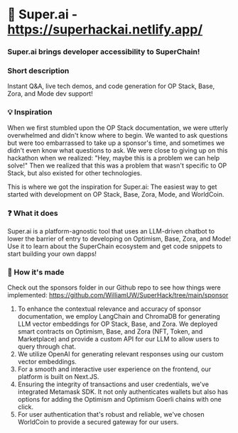 # 🦸 Super.ai - https://superhackai.netlify.app/

### Super.ai brings developer accessibility to SuperChain!

### Short description
Instant Q&A, live tech demos, and code generation for OP Stack, Base, Zora, and Mode dev support!

### 💡 Inspiration
When we first stumbled upon the OP Stack documentation, we were utterly overwhelmed and didn't know where to begin. We wanted to ask questions but were too embarrassed to take up a sponsor's time, and sometimes we didn't even know what questions to ask. We were close to giving up on this hackathon when we realized: "Hey, maybe this is a problem we can help solve!" Then we realized that this was a problem that wasn't specific to OP Stack, but also existed for other technologies.

This is where we got the inspiration for Super.ai: The easiest way to get started with development on OP Stack, Base, Zora, Mode, and WorldCoin.

### ❓ What it does
Super.ai is a platform-agnostic tool that uses an LLM-driven chatbot to lower the barrier of entry to developing on Optimism, Base, Zora, and Mode! Use it to learn about the SuperChain ecosystem and get code snippets to start building your own dapps!

### 🚧 How it's made
Check out the sponsors folder in our Github repo to see how things were implemented: https://github.com/WilliamUW/SuperHack/tree/main/sponsor
1. To enhance the contextual relevance and accuracy of sponsor documentation, we employ LangChain and ChromaDB for generating LLM vector embeddings for OP Stack, Base, and Zora. We deployed smart contracts on Optimism, Base, and Zora (NFT, Token, and Marketplace) and provide a custom API for our LLM to allow users to query through chat.
2. We utilize OpenAI for generating relevant responses using our custom vector embeddings.
3. For a smooth and interactive user experience on the frontend, our platform is built on Next.JS.
4. Ensuring the integrity of transactions and user credentials, we've integrated Metamask SDK. It not only authenticates wallets but also has options for adding the Optimism and Optimism Goerli chains with one click.
5. For user authentication that's robust and reliable, we've chosen WorldCoin to provide a secured gateway for our users.

